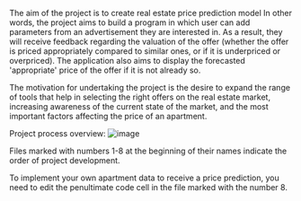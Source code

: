 The aim of the project is to create real estate price prediction model
In other words, the project aims to build a program in which user can add parameters from an advertisement they are interested in. As a result, they will receive feedback regarding the valuation of the offer (whether the offer is priced appropriately compared to similar ones, or if it is underpriced or overpriced). The application also aims to display the forecasted 'appropriate' price of the offer if it is not already so.

The motivation for undertaking the project is the desire to expand the range of tools that help in selecting the right offers on the real estate market, increasing awareness of the current state of the market, and the most important factors affecting the price of an apartment.

Project process overview:
![image](https://github.com/user-attachments/assets/9af54043-0fcf-44d1-8f92-e22fffa646f6)


Files marked with numbers 1-8 at the beginning of their names indicate the order of project development.

To implement your own apartment data to receive a price prediction, you need to edit the penultimate code cell in the file marked with the number 8.

